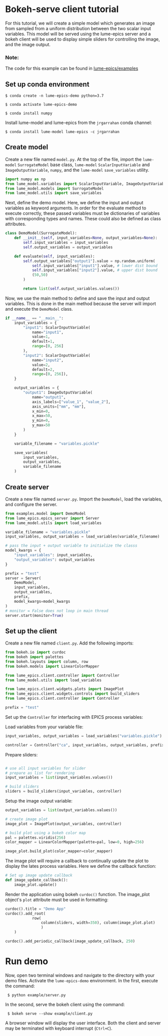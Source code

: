 # Bokeh-serve client tutorial

For this tutorial, we will create a simple model which generates an image from sampled from a uniform distribution between the two scalar input variables. This model will be served using the lume-epics server and a bokeh client will be used to display simple sliders for controlling the image, and the image output.

### Note:
The code for this example can be found in [lume-epics/examples](https://github.com/slaclab/lume-epics/examples)


## Set up conda environment

`$ conda create -n lume-epics-demo python=3.7`

`$ conda activate lume-epics-demo`

`$ conda install numpy `

Install lume-model and lume-epics from the `jrgarrahan` conda channel:

`$ conda install lume-model lume-epics -c jrgarrahan`

## Create model

Create a new file named `model.py`. At the top of the file, import the `lume-model` `SurrogateModel` base class, `lume-model` `ScalarInputVariable` and `ImageOutputVariable`, `numpy`, and the `lume-model` `save_variables` utility.

```python
import numpy as np
from lume_model.variables import ScalarInputVariable, ImageOutputVariable
from lume_model.models import SurrogateModel
from lume_model.utils import save_variables
```

Next, define the demo model. Here, we define the input and output variables as keyword arguments. In order for the evaluate method to execute correctly, these
passed variables must be dictionaries of variables with corresponding types and names. These could also be defined as class attributes.

```python
class DemoModel(SurrogateModel):
    def __init__(self, input_variables=None, output_variables=None):
        self.input_variables = input_variables
        self.output_variables = output_variables

    def evaluate(self, input_variables):
        self.output_variables["output1"].value = np.random.uniform(
            self.input_variables["input1"].value, # lower dist bound
            self.input_variables["input2"].value, # upper dist bound
            (50,50)
        )

        return list(self.output_variables.values())
```

Now, we use the main method to define and save the input and output variables. This is done in the main method because the server will import and execute the `DemoModel` class.

```python
if __name__ == "__main__":
    input_variables = {
        "input1": ScalarInputVariable(
            name="input1",
            value=1,
            default=1,
            range=[0, 256]
        ),
        "input2": ScalarInputVariable(
            name="input2",
            value=2,
            default=2,
            range=[0, 256]),
    }

    output_variables = {
        "output1": ImageOutputVariable(
            name="output1",
            axis_labels=["value_1", "value_2"],
            axis_units=["mm", "mm"],
            x_min=0,
            x_max=50,
            y_min=0,
            y_max=50
        )
    }

    variable_filename = "variables.pickle"

    save_variables(
        input_variables,
        output_variables,
        variable_filename
    )
```

## Create server

Create a new file named `server.py`. Import the `DemoModel`, load the variables, and configure the server.

```python
from examples.model import DemoModel
from lume_epics.epics_server import Server
from lume_model.utils import load_variables

variable_filename = "variables.pickle"
input_variables, output_variables = load_variables(variable_filename)

# pass the input + output variable to initialize the classs
model_kwargs = {
    "input_variables": input_variables,
    "output_variables": output_variables
}

prefix = "test"
server = Server(
    DemoModel,
    input_variables,
    output_variables,
    prefix,
    model_kwargs=model_kwargs
)
# monitor = False does not loop in main thread
server.start(monitor=True)
```

## Set up the client

Create a new file named `client.py`. Add the following imports:

```python
from bokeh.io import curdoc
from bokeh import palettes
from bokeh.layouts import column, row
from bokeh.models import LinearColorMapper

from lume_epics.client.controller import Controller
from lume_model.utils import load_variables

from lume_epics.client.widgets.plots import ImagePlot
from lume_epics.client.widgets.controls import build_sliders
from lume_epics.client.controller import Controller

prefix = "test"
```

Set up the `Controller` for interfacing with EPICS process variables:

Load variables from your variable file:
```python
input_variables, output_variables = load_variables("variables.pickle")
```

```python
controller = Controller("ca", input_variables, output_variables, prefix)
```

Prepare sliders:
```python

# use all input variables for slider
# prepare as list for rendering
input_variables = list(input_variables.values())

# build sliders
sliders = build_sliders(input_variables, controller)
```

Setup the image output variable:
```python
output_variables = list(output_variables.values())

# create image plot
image_plot = ImagePlot(output_variables, controller)

# build plot using a bokeh color map
pal = palettes.viridis(256)
color_mapper = LinearColorMapper(palette=pal, low=0, high=256)

image_plot.build_plot(color_mapper=color_mapper)
```

The image plot will require a callback to continually update the plot to display the lates process variables. Here we define the callback function:
```python
# Set up image update callback
def image_update_callback():
    image_plot.update()

```
Render the application using bokeh `curdoc()` function. The image_plot object's `plot` attribute must be used in formatting:

```python
curdoc().title = "Demo App"
curdoc().add_root(
            row(
                column(sliders, width=350), column(image_plot.plot)
                )
    )

curdoc().add_periodic_callback(image_update_callback, 250)
```

# Run demo
Now, open two terminal windows and navigate to the directory with your demo files. Activate the `lume-epics-demo` environment. In the first, execute the command:

` $ python example/server.py`

In the second, serve the bokeh client using the command:

` $ bokeh serve --show example/client.py`

A browser window will display the user interface. Both the client and server may be terminated with keyboard interrupt (`Ctrl+C`).
